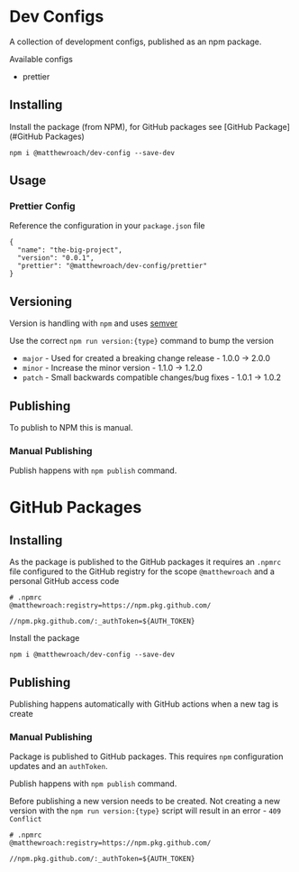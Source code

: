 # Dev Configs

A collection of development configs, published as an npm package.

Available configs

- prettier

## Installing

Install the package (from NPM), for GitHub packages see [GitHub Package](#GitHub Packages)

```
npm i @matthewroach/dev-config --save-dev
```

## Usage

### Prettier Config

Reference the configuration in your `package.json` file

```
{
  "name": "the-big-project",
  "version": "0.0.1",
  "prettier": "@matthewroach/dev-config/prettier"
}
```

## Versioning

Version is handling with `npm` and uses [semver](https://semver.org)

Use the correct `npm run version:{type}` command to bump the version

- `major` - Used for created a breaking change release - 1.0.0 -> 2.0.0
- `minor` - Increase the minor version - 1.1.0 -> 1.2.0
- `patch` - Small backwards compatible changes/bug fixes - 1.0.1 -> 1.0.2

## Publishing

To publish to NPM this is manual.

### Manual Publishing

Publish happens with `npm publish` command.

# GitHub Packages

## Installing

As the package is published to the GitHub packages it requires an `.npmrc` file configured to the GitHub registry for the scope `@matthewroach` and a personal GitHub access code

```
# .npmrc
@matthewroach:registry=https://npm.pkg.github.com/

//npm.pkg.github.com/:_authToken=${AUTH_TOKEN}

```

Install the package

```
npm i @matthewroach/dev-config --save-dev
```

## Publishing

Publishing happens automatically with GitHub actions when a new tag is create

### Manual Publishing

Package is published to GitHub packages. This requires `npm` configuration updates and an `authToken`.

Publish happens with `npm publish` command.

Before publishing a new version needs to be created. Not creating a new version with the `npm run version:{type}` script will result in an error - `409 Conflict`

```
# .npmrc
@matthewroach:registry=https://npm.pkg.github.com/

//npm.pkg.github.com/:_authToken=${AUTH_TOKEN}
```
